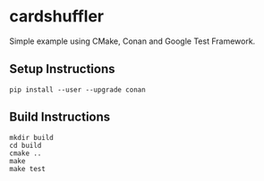 # cardshuffler
Simple example using CMake, Conan and Google Test Framework.

## Setup Instructions

```shell
pip install --user --upgrade conan
```

## Build Instructions

```shell
mkdir build
cd build
cmake ..
make
make test
```
